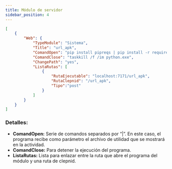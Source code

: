 ```yaml
---
title: Módulo de servidor
sidebar_position: 4
---
```


```json title="clepnid_backend.json ejemplo:"
[
	{
		"Web": {
			"TypeModule": "Sistema",
			"Title": "url_apk",
			"ComandOpen": "pip install pipreqs | pip install -r requirements.txt | python main.py [LOG=archivo_salida_url2apk.txt]",
			"ComandClose": "taskkill /f /im python.exe",
			"ChangePath": "yes",
			"ListaRutas": [				
				{
					"RutaEjecutable": "localhost:7171/url_apk",
					"RutaClepnid": "/url_apk",
					"Tipo":"post"
				}
			]
		}
	}
]
```

### Detalles:  
- **ComandOpen:** Serie de comandos separados por “|”. En este caso, el programa recibe como parámetro el archivo de utilidad que se mostrará en la actividad.  
- **ComandClose:** Para detener la ejecución del programa.  
- **ListaRutas:** Lista para enlazar entre la ruta que abre el programa del módulo y una ruta de clepnid.  
